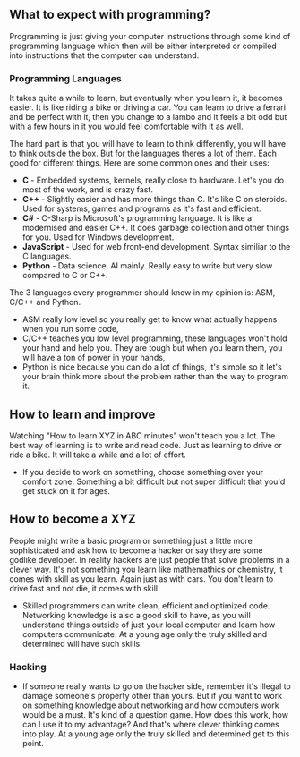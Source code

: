 ## What to expect with programming?
Programming is just giving your computer instructions through some kind of programming language which then will be either interpreted or compiled into instructions
that the computer can understand.

### Programming Languages
It takes quite a while to learn, but eventually when you learn it, it becomes easier. It is like riding a bike or driving a car. You can learn to drive a ferrari and be perfect
with it, then you change to a lambo and it feels a bit odd but with a few hours in it you would feel comfortable with it as well.

The hard part is that you will have to learn to think differently, you will have to think outside the box. But for the languages theres a lot of them. Each good for different
things. Here are some common ones and their uses:

- **C** - Embedded systems, kernels, really close to hardware. Let's you do most of the work, and is crazy fast.
- **C++** - Slightly easier and has more things than C. It's like C on steroids. Used for systems, games and programs as it's fast and efficient.
- **C#** - C-Sharp is Microsoft's programming language. It is like a modernised and easier C++. It does garbage collection and other things for you. Used for Windows development.
- **JavaScript** - Used for web front-end development. Syntax similiar to the C languages.
- **Python** - Data science, AI mainly. Really easy to write but very slow compared to C or C++.

The 3 languages every programmer should know in my opinion is: ASM, C/C++ and Python. 
- ASM really low level so you really get to know what actually happens when you run some code,
- C/C++ teaches you low level programming, these languages won't hold your hand and help you. They are tough but when you learn them, you will have a ton of power in your hands,
- Python is nice because you can do a lot of things, it's simple so it let's your brain think more about the problem rather than the way to program it.

## How to learn and improve
Watching "How to learn XYZ in ABC minutes" won't teach you a lot. The best way of learning is to write and read code. Just as learning to drive or ride a bike.
It will take a while and a lot of effort. 
- If you decide to work on something, choose something over your comfort zone. Something a bit difficult but not super difficult that you'd get stuck on it for ages.

## How to become a XYZ
People might write a basic program or something just a little more sophisticated and ask how to become a hacker or say they are some godlike developer. In reality hackers are
just people that solve problems in a clever way. It's not something you learn like mathemathics or chemistry, it comes with skill as you learn. Again just as with cars.
You don't learn to drive fast and not die, it comes with skill. 
- Skilled programmers can write clean, efficient and optimized code. Networking knowledge is also a good skill to have, as you will understand things outside of just your
local computer and learn how computers communicate. At a young age only the truly skilled and determined will have such skills.

### Hacking
- If someone really wants to go on the hacker side, remember it's illegal to damage someone's property other than yours. But if you want to work on something knowledge about
networking and how computers work would be a must. It's kind of a question game. How does this work, how can I use it to my advantage? And that's where clever thinking
comes into play. At a young age only the truly skilled and determined get to this point.
